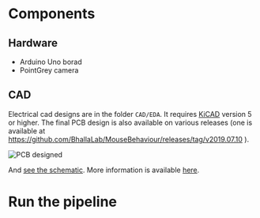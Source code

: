 # Components

## Hardware

- Arduino Uno borad
- PointGrey camera

## CAD

Electrical cad designs are in the folder `CAD/EDA`. It requires
[KiCAD](http://kicad-pcb.org/) version 5 or higher. The final PCB design is also
available on various releases (one is available at
https://github.com/BhallaLab/MouseBehaviour/releases/tag/v2019.07.10 ).

![PCB
designed](https://user-images.githubusercontent.com/895681/60946325-8a31d480-a30b-11e9-8366-f0b81a107433.png)

And [see the
schematic](https://github.com/BhallaLab/MouseBehaviour/releases/download/v2019.07.10/Schematic.pdf).
More information is available [here](eda.md).

# Run the pipeline
